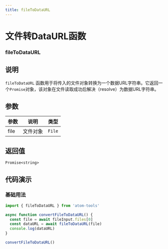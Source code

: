 ```yaml
---
title: fileToDataURL
---
```


# 文件转DataURL函数

### fileToDataURL

## 说明

`fileToDataURL` 函数用于将传入的文件对象转换为一个数据URL字符串。它返回一个`Promise`对象，该对象在文件读取成功后解决（resolve）为数据URL字符串。

## 参数

| 参数 | 说明     | 类型   |
| ---- | -------- | ------ |
| file | 文件对象 | `File` |

## 返回值

`Promise<string>` 

## 代码演示

### 基础用法

```typescript
import { fileToDataURL } from 'atom-tools'

async function convertFileToDataURL() {
  const file = await fileInput.files[0]
  const dataURL = await fileToDataURL(file)
  console.log(dataURL)
}

convertFileToDataURL()
```